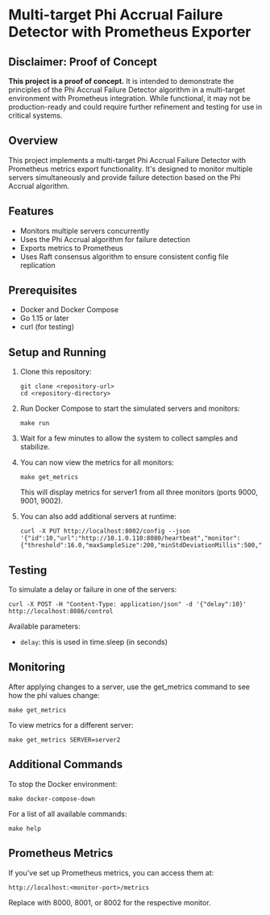 # Multi-target Phi Accrual Failure Detector with Prometheus Exporter

## Disclaimer: Proof of Concept

**This project is a proof of concept.** It is intended to demonstrate the principles of the Phi Accrual Failure Detector algorithm in a multi-target environment with Prometheus integration. While functional, it may not be production-ready and could require further refinement and testing for use in critical systems.

## Overview

This project implements a multi-target Phi Accrual Failure Detector with Prometheus metrics export functionality. It's designed to monitor multiple servers simultaneously and provide failure detection based on the Phi Accrual algorithm.

## Features

- Monitors multiple servers concurrently
- Uses the Phi Accrual algorithm for failure detection
- Exports metrics to Prometheus
- Uses Raft consensus algorithm to ensure consistent config file replication

## Prerequisites

- Docker and Docker Compose
- Go 1.15 or later
- curl (for testing)

## Setup and Running

1. Clone this repository:
   ```
   git clone <repository-url>
   cd <repository-directory>
   ```

2. Run Docker Compose to start the simulated servers and monitors:
   ```
   make run
   ```

3. Wait for a few minutes to allow the system to collect samples and stabilize.

4. You can now view the metrics for all monitors:
   ```
   make get_metrics
   ```
   This will display metrics for server1 from all three monitors (ports 9000, 9001, 9002).

5. You can also add additional servers at runtime:
   ```
   curl -X PUT http://localhost:8002/config --json '{"id":10,"url":"http://10.1.0.110:8080/heartbeat","monitor":{"threshold":16.0,"maxSampleSize":200,"minStdDeviationMillis":500,"acceptableHeartbeatPauseMillis":0,"firstHeartbeatEstimateMillis":500}}'
   ```

## Testing

To simulate a delay or failure in one of the servers:

```
curl -X POST -H "Content-Type: application/json" -d '{"delay":10}' http://localhost:8086/control
```

Available parameters:
- `delay`: this is used in time.sleep (in seconds)

## Monitoring

After applying changes to a server, use the get_metrics command to see how the phi values change:
```
make get_metrics
```

To view metrics for a different server:

```
make get_metrics SERVER=server2
```

## Additional Commands

To stop the Docker environment:
```
make docker-compose-down
```

For a list of all available commands:
```
make help
```

## Prometheus Metrics

If you've set up Prometheus metrics, you can access them at:
```
http://localhost:<monitor-port>/metrics
```

Replace <monitor-port> with 8000, 8001, or 8002 for the respective monitor.

